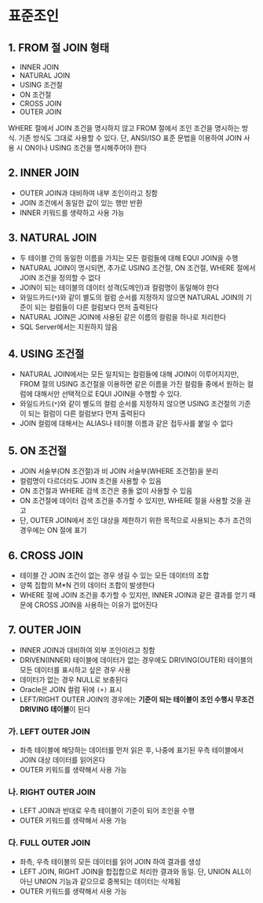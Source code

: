 표준조인
========

## 1. FROM 절 JOIN 형태

- INNER JOIN
- NATURAL JOIN
- USING 조건절
- ON 조건절
- CROSS JOIN
- OUTER JOIN

WHERE 절에서 JOIN 조건을 명시하지 않고 FROM 절에서 조인 조건을 명시하는 방식. 기존 방식도 그대로 사용할 수 있다.
단, ANSI/ISO 표준 문법을 이용하여 JOIN 사용 시 ON이나 USING 조건을 명시해주어야 한다

## 2. INNER JOIN

- OUTER JOIN과 대비하여 내부 조인이라고 칭함
- JOIN 조건에서 동일한 값이 있는 행만 반환
- INNER 키워드를 생략하고 사용 가능

## 3. NATURAL JOIN

- 두 테이블 간의 동일한 이름을 가지는 모든 컬럼들에 대해 EQUI JOIN을 수행
- NATURAL JOIN이 명시되면, 추가로 USING 조건절, ON 조건절, WHERE 절에서 JOIN 조건을 정의할 수 없다
- JOIN이 되는 테이블의 데이터 성격(도메인)과 컬럼명이 동일해야 한다
- 와일드카드(`*`)와 같이 별도의 컬럼 순서를 지정하지 않으면 NATURAL JOIN의 기준이 되는 컬럼들이 다른 컬럼보다 먼저 출력된다
- NATURAL JOIN은 JOIN에 사용된 같은 이름의 컬럼을 하나로 처리한다
- SQL Server에서는 지원하지 않음

## 4. USING 조건절

- NATURAL JOIN에서는 모든 일치되는 컬럼들에 대해 JOIN이 이루어지지만, FROM 절의 USING 조건절을 이용하면 같은 이름을 가진 컬럼들 중에서 원하는 컬럼에 대해서만 선택적으로 EQUI JOIN을 수행할 수 있다.
- 와일드카드(`*`)와 같이 별도의 컬럼 순서를 지정하지 않으면 USING 조건절의 기준이 되는 컬럼이 다른 컬럼보다 먼저 출력된다
- JOIN 컬럼에 대해서는 ALIAS나 테이블 이름과 같은 접두사를 붙일 수 없다


## 5. ON 조건절

- JOIN 서술부(ON 조건절)과 비 JOIN 서술부(WHERE 조건절)을 분리
- 컬럼명이 다르더라도 JOIN 조건을 사용할 수 있음
- ON 조건절과 WHERE 검색 조건은 충돌 없이 사용할 수 있음
- ON 조건절에 데이터 검색 조건을 추가할 수 있지만, WHERE 절을 사용할 것을 권고
- 단, OUTER JOIN에서 조인 대상을 제한하기 위한 목적으로 사용되는 추가 조건의 경우에는 ON 절에 표기


## 6. CROSS JOIN

- 테이블 간 JOIN 조건이 없는 경우 생길 수 있는 모든 데이터의 조합
- 양쪽 집합의 M*N 건의 데이터 조합이 발생한다
- WHERE 절에 JOIN 조건을 추가할 수 있지만, INNER JOIN과 같은 결과를 얻기 때문에 CROSS JOIN을 사용하는 이유가 없어진다


## 7. OUTER JOIN

- INNER JOIN과 대비하여 외부 조인이라고 칭함
- DRIVEN(INNER) 테이블에 데이터가 없는 경우에도 DRIVING(OUTER) 테이블의 모든 데이터를 표시하고 싶은 경우 사용
- 데이터가 없는 경우 NULL로 보충된다
- Oracle은 JOIN 컬럼 뒤에 `(+)` 표시
- LEFT/RIGHT OUTER JOIN의 경우에는 **기준이 되는 테이블이 조인 수행시 무조건 DRIVING 테이블**이 된다


### 가. LEFT OUTER JOIN

- 좌측 테이블에 해당하는 데이터를 먼저 읽은 후, 나중에 표기된 우측 테이블에서 JOIN 대상 데이터를 읽어온다
- OUTER 키워드를 생략해서 사용 가능

### 나. RIGHT OUTER JOIN
- LEFT JOIN과 반대로 우측 테이블이 기준이 되어 조인을 수행
- OUTER 키워드를 생략해서 사용 가능

### 다. FULL OUTER JOIN
- 좌측, 우측 테이블의 모든 데이터를 읽어 JOIN 하여 결과를 생성
- LEFT JOIN, RIGHT JOIN을 합집합으로 처리한 결과와 동일. 단, UNION ALL이 아닌 UNION 기능과 같으므로 중복되는 데이터는 삭제됨
- OUTER 키워드를 생략해서 사용 가능